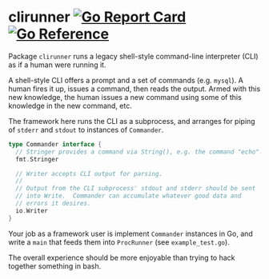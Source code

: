 # clirunner [![Go Report Card](https://goreportcard.com/badge/github.com/monopole/clirunner)](https://goreportcard.com/report/github.com/monopole/clirunner) [![Go Reference](https://pkg.go.dev/badge/github.com/monopole/clirunner)](https://pkg.go.dev/github.com/monopole/clirunner)

Package `clirunner` runs a legacy shell-style command-line interpreter
(CLI) as if a human were running it.

A shell-style CLI offers a prompt and a set of commands (e.g. `mysql`).
A human fires it up, issues a command, then reads the output.  Armed with
this new knowledge, the human issues a new command using some of this
knowledge in the new command, etc.

The framework here runs the CLI as a subprocess, and arranges for piping
of `stderr` and `stdout` to instances of `Commander`.

```Go
type Commander interface {
  // Stringer provides a command via String(), e.g. the command "echo".
  fmt.Stringer

  // Writer accepts CLI output for parsing.
  //
  // Output from the CLI subprocess' stdout and stderr should be sent
  // into Write.  Commander can accumulate whatever good data and
  // errors it desires.
  io.Writer
}
```

Your job as a framework user is implement `Commander` instances in Go,
and write a `main` that feeds them into `ProcRunner` (see `example_test.go`).

The overall experience should be more enjoyable than trying to hack
together something in bash.
